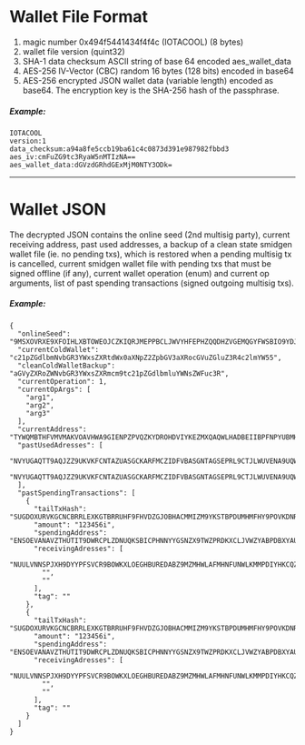 # Wallet File Format

1. magic number 0x494f5441434f4f4c (IOTACOOL) (8 bytes)
2. wallet file version (quint32)
3. SHA-1 data checksum ASCII string of base 64 encoded aes_wallet_data
4. AES-256 IV-Vector (CBC) random 16 bytes (128 bits) encoded in base64
5. AES-256 encrypted JSON wallet data (variable length) encoded as base64. The encryption key is the SHA-256 hash of the passphrase.

##### Example:

```
IOTACOOL
version:1
data_checksum:a94a8fe5ccb19ba61c4c0873d391e987982fbbd3
aes_iv:cmFuZG9tc3RyaW5nMTIzNA==
aes_wallet_data:dGVzdGRhdGExMjM0NTY3ODk=
```

---

# Wallet JSON

The decrypted JSON contains the online seed (2nd multisig party), current receiving address,
past used addresses, a backup of a clean state smidgen wallet file (ie. no pending txs), which
is restored when a pending multisig tx is cancelled, current smidgen wallet file with pending txs 
that must be signed offline (if any), current wallet operation (enum) and current op arguments,
list of past spending transactions (signed outgoing multisig txs).

##### Example:

```
{
  "onlineSeed": "9MSXOVRXE9XFOIHLXBTOWEOJCZKIQRJMEPPBCLJWVYHFEPHZQQDHZVGEMQGYFWSBIO9YDJMYRMEIXEAHC",
  "currentColdWallet": "c21pZGdlbmNvbGR3YWxsZXRtdWx0aXNpZ2ZpbGV3aXRocGVuZGluZ3R4c2lmYW55",
  "cleanColdWalletBackup": "aGVyZXRoZWNvbGR3YWxsZXRmcm9tc21pZGdlbmluYWNsZWFuc3R",
  "currentOperation": 1,
  "currentOpArgs": [
    "arg1",
    "arg2",
    "arg3"
  ],
  "currentAddress": "TYWQMBTHFVMVMAKVOAVHWA9GIENPZPVQZKYDROHDVIYKEZMXQAQWLHADBEIIBPFNPYUBMHFL9DGPWWLBWUB9CXMCFC",
  "pastUsedAdresses": [
    "NVYUGAQTT9AQJZZ9UKVKFCNTAZUASGCKARFMCZIDFVBASGNTAGSEPRL9CTJLWUVENA9UQWY9UVMEPFLLWNPEXDL9PD",
    "NVYUGAQTT9AQJZZ9UKVKFCNTAZUASGCKARFMCZIDFVBASGNTAGSEPRL9CTJLWUVENA9UQWY9UVMEPFLLWNPEXDL9PD"
  ],
  "pastSpendingTransactions": [
    {
      "tailTxHash": "SUGDOXURVKGCNCBRRLEXKGTBRRUHF9FHVDZGJOBHACMMIZM9YKSTBPDUMHMFHY9POVKDNRXBFWYZ99999",
      "amount": "123456i",
      "spendingAddress": "ENSOEVANAVZTHUTIT9DWRCPLZDNUQKSBICPHNNYYGSNZX9TWZPRDKXCLJVWZYABPDBXYAUQEZLDZUENDX",
      "receivingAdresses": [
        "NUULVNNSPJXH9DYYPFSVCR9BOWKXLOEGHBUREDABZ9MZMHWLAFMHNFUNWLKMMPDIYHKCQZQVKKLTXNZPF",
        "",
        ""
      ],
      "tag": ""
    },
    {
      "tailTxHash": "SUGDOXURVKGCNCBRRLEXKGTBRRUHF9FHVDZGJOBHACMMIZM9YKSTBPDUMHMFHY9POVKDNRXBFWYZ99999",
      "amount": "123456i",
      "spendingAddress": "ENSOEVANAVZTHUTIT9DWRCPLZDNUQKSBICPHNNYYGSNZX9TWZPRDKXCLJVWZYABPDBXYAUQEZLDZUENDX",
      "receivingAdresses": [
        "NUULVNNSPJXH9DYYPFSVCR9BOWKXLOEGHBUREDABZ9MZMHWLAFMHNFUNWLKMMPDIYHKCQZQVKKLTXNZPF",
        "",
        ""
      ],
      "tag": ""
    }
  ]
}
```
